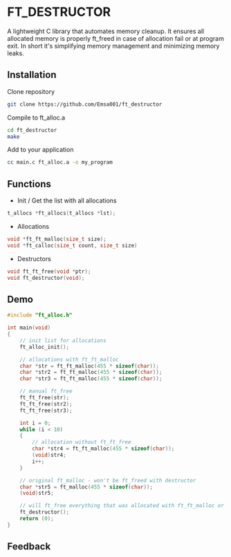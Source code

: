 
# FT_DESTRUCTOR

A lightweight C library that automates memory cleanup. It ensures all allocated memory is properly ft_freed in case of allocation fail or at program exit.
In short it's simplifying memory management and minimizing memory leaks.


## Installation

Clone repository
```bash
git clone https://github.com/Emsa001/ft_destructor
```

Compile to ft_alloc.a
```bash 
cd ft_destructor
make
```

Add to your application
```bash
cc main.c ft_alloc.a -o my_program
```
## Functions

- Init / Get the list with all allocations
```c
t_allocs *ft_allocs(t_allocs *lst);
````
- Allocations
```c
void *ft_ft_malloc(size_t size);
void *ft_calloc(size_t count, size_t size)
```
- Destructors
```c
void ft_ft_free(void *ptr);
void ft_destructor(void);
```

## Demo
```c
#include "ft_alloc.h"

int	main(void)
{
	// init list for allocations
	ft_alloc_init();

	// allocations with ft_ft_malloc
	char *str = ft_ft_malloc(455 * sizeof(char));
	char *str2 = ft_ft_malloc(455 * sizeof(char));
	char *str3 = ft_ft_malloc(455 * sizeof(char));

	// manual ft_free
	ft_ft_free(str);  
	ft_ft_free(str2);
	ft_ft_free(str3);

	int i = 0;
	while (i < 10)
	{
		// allocation without ft_ft_free
		char *str4 = ft_ft_malloc(455 * sizeof(char));
		(void)str4;
		i++;
	}

	// original ft_malloc - won't be ft_freed with destructor
	char *str5 = ft_malloc(455 * sizeof(char)); 
	(void)str5;

	// will ft_free everything that was allocated with ft_ft_malloc or ft_calloc
	ft_destructor(); 
	return (0);
}
```
## Feedback


